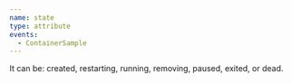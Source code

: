 ```yaml
---
name: state
type: attribute
events:
  - ContainerSample
---
```


It can be: created, restarting, running, removing, paused, exited, or dead.